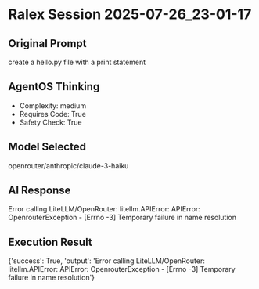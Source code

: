# Ralex Session 2025-07-26_23-01-17

## Original Prompt
create a hello.py file with a print statement

## AgentOS Thinking
- Complexity: medium
- Requires Code: True
- Safety Check: True

## Model Selected
openrouter/anthropic/claude-3-haiku

## AI Response
Error calling LiteLLM/OpenRouter: litellm.APIError: APIError: OpenrouterException - [Errno -3] Temporary failure in name resolution

## Execution Result
{'success': True, 'output': 'Error calling LiteLLM/OpenRouter: litellm.APIError: APIError: OpenrouterException - [Errno -3] Temporary failure in name resolution'}
